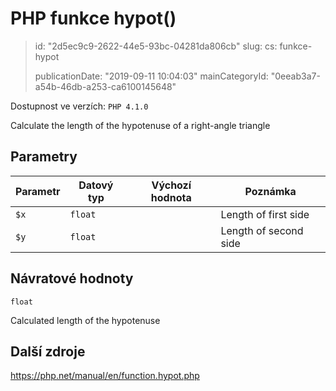 PHP funkce hypot()
==================

> id: "2d5ec9c9-2622-44e5-93bc-04281da806cb"
> slug:
> 	cs: funkce-hypot
> 
> publicationDate: "2019-09-11 10:04:03"
> mainCategoryId: "0eeab3a7-a54b-46db-a253-ca6100145648"

Dostupnost ve verzích: `PHP 4.1.0`

Calculate the length of the hypotenuse of a right-angle triangle


Parametry
--------------

| Parametr | Datový typ | Výchozí hodnota | Poznámka |
|-----|-----|-----|-----|
| `$x` | `float` |  | Length of first side |
| `$y` | `float` |  | Length of second side |


Návratové hodnoty
----------------

`float`

Calculated length of the hypotenuse

Další zdroje
------------

https://php.net/manual/en/function.hypot.php
